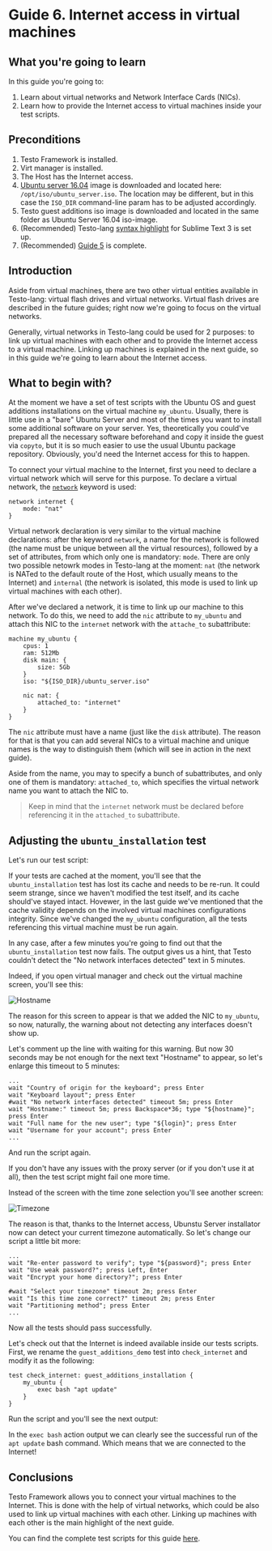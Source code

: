 # Guide 6. Internet access in virtual machines

## What you're going to learn

In this guide you're going to:

1. Learn about virtual networks and Network Interface Cards (NICs).
2. Learn how to provide the Internet access to virtual machines inside your test scripts.

## Preconditions

1. Testo Framework is installed.
2. Virt manager is installed.
3. The Host has the Internet access.
4. [Ubuntu server 16.04](https://releases.ubuntu.com/16.04/ubuntu-16.04.7-server-amd64.iso) image is downloaded and located here: `/opt/iso/ubuntu_server.iso`. The location may be different, but in this case the `ISO_DIR` command-line param has to be adjusted accordingly.
5. Testo guest additions iso image is downloaded and located in the same folder as Ubuntu Server 16.04 iso-image.
6. (Recommended) Testo-lang [syntax highlight](/en/docs/getting_started/getting_started#setting-up-testo-lang-syntax-highlighting) for Sublime Text 3 is set up.
7. (Recommended) [Guide 5](05_caching) is complete.

## Introduction

Aside from virtual machines, there are two other virtual entities available in Testo-lang: virtual flash drives and virtual networks. Virtual flash drives are described in the future guides; right now we're going to focus on the virtual networks.

Generally, virtual networks in Testo-lang could be used for 2 purposes: to link up virtual machines with each other and to provide the Internet access to a virtual machine. Linking up machines is explained in the next guide, so in this guide we're going to learn about the Internet access.

## What to begin with?

At the moment we have a set of test scripts with the Ubuntu OS and guest additions installations on the virtual machine `my_ubuntu`. Usually, there is little use in a "bare" Ubuntu Server and most of the times you want to install some additional software on your server. Yes, theoretically you could've prepared all the necessary software beforehand and copy it inside the guest via `copyto`, but it is so much easier to use the usual Ubuntu package repository. Obviously, you'd need the Internet access for this to happen.

To connect your virtual machine to the Internet, first you need to declare a virtual network which will serve for this purpose. To declare a virtual network, the [`network`](/en/docs/lang/network) keyword is used:

```testo
network internet {
	mode: "nat"
}
```

Virtual network declaration is very similar to the virtual machine declarations: after the keyword `network`, a name for the network is followed (the name must be unique between all the virtual resources), followed by a set of attributes, from which only one is mandatory: `mode`. There are only two possible netowrk modes in Testo-lang at the moment: `nat` (the network is NATed to the default route of the Host, which usually means to the Internet) and `internal` (the network is isolated, this mode is used to link up virtual machines with each other).

After we've declared a network, it is time to link up our machine to this network. To do this, we need to add the `nic` attribute to `my_ubuntu` and attach this NIC to the `internet` network with the `attache_to` subattribute:

```testo
machine my_ubuntu {
	cpus: 1
	ram: 512Mb
	disk main: {
		size: 5Gb
	}
	iso: "${ISO_DIR}/ubuntu_server.iso"

	nic nat: {
		attached_to: "internet"
	}
}
```

The `nic` attribute must have a name (just like the `disk` attribute). The reason for that is that you can add several NICs to a virtual machine and unique names is the way to distinguish them (which will see in action in the next guide).

Aside from the name, you may to specify a bunch of subattributes, and only one of them is mandatory: `attached_to`, which specifies the virtual network name you want to attach the NIC to.

> Keep in mind that the `internet` network must be declared before referencing it in the `attached_to` subattribute.

## Adjusting the `ubuntu_installation` test

Let's run our test script:

<Asset id="terminal1"/>

If your tests are cached at the moment, you'll see that the `ubuntu_installation` test has lost its cache and needs to be re-run. It could seem strange, since we haven't modified the test itself, and its cache should've stayed intact. Hovewer, in the last guide we've mentioned that the cache validity depends on the involved virtual machines configurations integrity. Since we've changed the `my_ubuntu` configuration, all the tests referencing this virtual machine must be run again.

In any case, after a few minutes you're going to find out that the `ubuntu_installation` test now fails. The output gives us a hint, that Testo couldn't detect the "No network interfaces detected" text in 5 minutes.

Indeed, if you open virtual manager and check out the virtual machine screen, you'll see this:

![Hostname](/static/docs/tutorials/qemu/06_nat/hostname.png)

The reason for this screen to appear is that we added the NIC to `my_ubuntu`, so now, naturally, the warning about not detecting any interfaces doesn't show up.

Let's comment up the line with waiting for this warning. But now 30 seconds may be not enough for the next text "Hostname" to appear, so let's enlarge this timeout to 5 minutes:

```testo
...
wait "Country of origin for the keyboard"; press Enter
wait "Keyboard layout"; press Enter
#wait "No network interfaces detected" timeout 5m; press Enter
wait "Hostname:" timeout 5m; press Backspace*36; type "${hostname}"; press Enter
wait "Full name for the new user"; type "${login}"; press Enter
wait "Username for your account"; press Enter
...
```

And run the script again.

If you don't have any issues with the proxy server (or if you don't use it at all), then the test script might fail one more time.

<Asset id="terminal2"/>

Instead of the screen with the time zone selection you'll see another screen:

![Timezone](/static/docs/tutorials/qemu/06_nat/timezone.png)

The reason is that, thanks to the Internet access, Ubunstu Server installator now can detect your current timezone automatically. So let's change our script a little bit more:

```testo
...
wait "Re-enter password to verify"; type "${password}"; press Enter
wait "Use weak password?"; press Left, Enter
wait "Encrypt your home directory?"; press Enter

#wait "Select your timezone" timeout 2m; press Enter
wait "Is this time zone correct?" timeout 2m; press Enter
wait "Partitioning method"; press Enter
...
```

Now all the tests should pass successfully.

Let's check out that the Internet is indeed available inside our tests scripts. First, we rename the `guest_additions_demo` test into `check_internet` and modify it as the following:

```testo
test check_internet: guest_additions_installation {
	my_ubuntu {
		exec bash "apt update"
	}
}
```

Run the script and you'll see the next output:

<Asset id="terminal3"/>

In the `exec bash` action output we can clearly see the successful run of the `apt update` bash command. Which means that we are connected to the Internet!

## Conclusions

Testo Framework allows you to connect your virtual machines to the Internet. This is done with the help of virtual networks, which could be also used to link up virtual machines with each other. Linking up machines with each other is the main highlight of the next guide.

You can find the complete test scripts for this guide [here](https://github.com/testo-lang/testo-tutorials/tree/master/qemu/06%20-%20nat).
